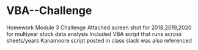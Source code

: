 # VBA--Challenge
Homework Module 3 Challenge
Attached screen shot for 2018,2019,2020 for multiyear stock data analysis
Included VBA script that runs across sheets/years
Kanamoore script posted in class slack was also referenced


